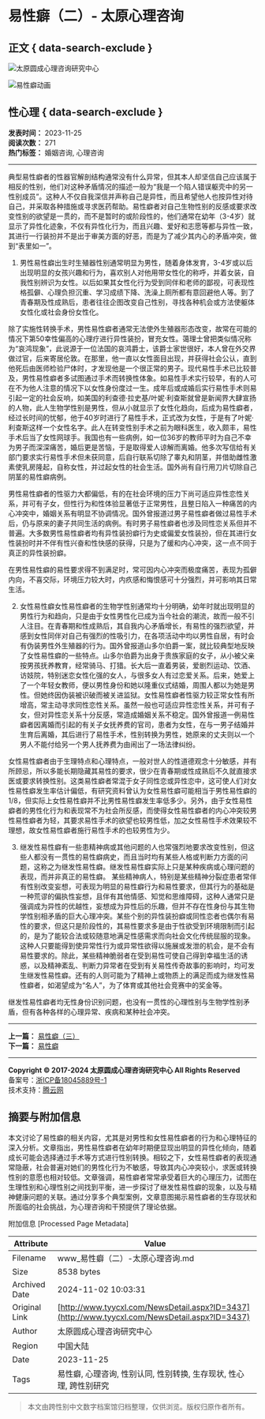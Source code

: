 # 易性癖（二）- 太原心理咨询

## 正文 { data-search-exclude }


![太原圆成心理咨询研究中心](upload/img/20190701084752.png)

![易性癖动画](upload/img/20170626091215.gif)

## 性心理 { data-search-exclude }

**发表时间：** 2023-11-25  
**阅读次数：** 271  
**热门标签：** 婚姻咨询, 心理咨询

---

典型易性癖者的性器官解剖结构通常没有什么异常，但其本人却坚信自己应该属于相反的性别，他们对这种矛盾情况的描述一般为“我是一个陷人错误躯壳中的另一性别成员”。这种人不仅自我深信并声称自己是异性，而且希望他人也按异性对待自己，并采取各种措施或寻求医药帮助。易性癖者对自己生物性别的反感或要求改变性别的欲望是一贯的，而不是暂时的或阶段性的，他们通常在幼年（3-4岁）就显示了异性化迹象，不仅有异性化行为，而且兴趣、爱好和志愿等都与异性一致，其进行一行装扮并不是出于审美方面的好恶，而是为了减少其内心的矛盾冲突，做到“表里如一”。

1. 男性易性癖出生时生殖器性别通常明显为男性，随着身体发育，3-4岁或以后出现明显的女孩兴趣和行为，喜欢别人对他用带女性化的称呼，并着女装，自我性别辨识为女性。以后如果其女性化行为受到同伴和老师的鄙视，可表现性格孤僻、心理负担沉重、学习成绩下降、洗澡上厕所都有意回避他人等。到了青春期及性成熟后，患者往往企图改变自己性别，寻找各种机会或方法使躯体女性化或社会身份女性化。

除了实施性转换手术，男性易性癖者通常无法使外生殖器形态改变，故常在可能的情况下第50幸性偏高的心理疗进行异性装扮，冒充女性。蔼理士曾把类似情况称为“哀鸿现象”，此说源于一位法国的哀鸿爵士，该爵士家世很好，本人曾在外交界做过官，后来寄居伦敦。在那里，他一直以女性面目出现，并获得社会公认，直到他死后由医师检验尸体时，才发现他是一个很正常的男子。现代易性手术已比较普及，男性易性癖者多试图通过手术而转换性体象。如易性手术实行较早，有的人可在不为他人注意的情况下以女性身份度过一生。成年后或成婚后实行易性手术则易引起一定的社会反响，如美国的利查德·拉史基/叶妮·利查斯就曾是新闻界大肆宣扬的人物，此人生物学性别是男性，但从小就显示了女性化趋向，后成为易性癖者，经过长时间的忧郁，他于40岁时进行了易性手术，正式改为女性，于是有了叶妮·利查斯这样一个女性名字。此人在转变性别手术之前为眼科医生，收入颇丰，易性手术后当了女性网球手。我国也有一些病例，如一位36岁的教师平时为自己不幸为男子而深深痛苦，婚后更是苦恼，于是取得爱人谅解而离婚。他多次写信给有关部门要求实行易性手术但未获同意，后自行联系切除了睾丸和阴茎，并借助雌性激素使乳房隆起，自称女性，并过起女性的社会生活。国外尚有自行用刀片切除自己阴茎的易性癖病例。

男性易性癖者的性驱力大都偏低，有的在社会环境的压力下尚可适应异性恋性关系，并可有子女，但性行为和性体验显著低于正常男性，且整日陷入一种痛苦的内心冲突中，婚姻关系有明显不协调情况。国外曾报道过男子易性癖者做过易性手术后，仍与原来的妻子共同生活的病例。有时男子易性癖者也涉及同性恋关系但并不普遍。大多数男性易性癖者均有异性装扮癖行为史或偏爱女性装扮，但在其进行女性装扮时并不伴有性兴奋和性快感的获得，只是为了缓和内心冲突，这一点不同于真正的异性装扮癖。

在男性易性癖的易性要求得不到满足时，常可因内心冲突而极度痛苦，表现为孤僻内向，不喜交际，环境压力较大时，内疚感和悔恨感可十分强烈，并可影响其日常生活。

2. 女性易性癖女性易性癖者的生物学性别通常均十分明确，幼年时就出现明显的男性行为和趋向，只是由于女性男性化已成为当今社会的潮流，故而一般不引人注目。在青春期和性成熟后，其自我内心矛盾增长，有易性的强烈欲望，并感到女性同伴对自己有强烈的性吸引力，在各项活动中均以男性自居，有时会有伪装男性外生殖器的行为。国外曾报道山多尔伯爵一案，就比较典型地反映了女性易性癖的一些特点。山多尔伯爵为出身于贵族家庭的女子，从小被父亲按男孩抚养教育，经常骑马、打猎。长大后一直着男装，爱剧烈运动、饮酒、访妓院，特别迷恋女性化强的女人，与很多女人有过恋爱关系。后来，她爱上了一个年轻女教师，便以男性身份和她以隆重仪式结婚，周围人都以为她是男性。但她终因伪装被识破而被关进监狱。女性易性癖者性驱力较正常女性有所增高，常主动寻求同性恋性关系。虽然一般也可适应异性恋性关系，并可有子女，但对异性恋关系十分反感，常造成婚姻关系不稳定。国外曾报道一例易性癖者因离婚而引起的有关子女抚养费的官司，患者为女性，在与一男子结婚并生育后离婚，其后进行了易性手术，性别转换为男性，她原来的丈夫则以一个男人不能付给另一个男人抚养费为由闹出了一场法律纠纷。

女性易性癖者由于生理特点和心理特点，一般对世人的性道德观念十分敏感，并有所顾忌，所以多能长期隐藏其易性的要求，很少在青春期或性成熟后不久就直接求医或要求转换性别。这类易性癖者常混于女子同性恋或异性恋中，这可使人们对女性易性癖发生率估计偏低，有研究资料曾认为女性易性癖可能相当于男性易性癖的1/8，但实际上女性易性癖并不比男性易性癖发生率低多少。另外，由于女性易性癖者的男性化行为和表现常不为社会所反感，而使得女性易性癖者的内心冲突较男性易性癖者为轻，其要求易性手术的欲望也较男性低，加之女性易性手术效果较不理想，故女性易性癖者施行易性手术的也较男性为少。

3. 继发性易性癖有一些患精神病或其他问题的人也常强烈地要求改变性别，但这些人都没有一贯性的易性癖病史，而且当时均有某些人格或判断力方面的问题，这称之为继发性易性癖。继发性易性癖实际上只是某种疾病或心理问题的表现，而并非真正的易性癖。 某些精神病人，特别是某些精神分裂症患者常伴有性别改变妄想，可表现为明显的易性癖行为和易性要求，但其行为的基础是一种荒谬的偏执性妄想，且伴有其他情感、知觉和思维障碍，这种人通常只是强调成为异性的优越性，妄想成为异性后的乐趣，但并不存在性身份与其生物学性别相矛盾的巨大心理冲突。某些个别的异性装扮癖或同性恋者也偶尔有易性的要求，但这只是阶段性的，其易性要求多是由于性欲受到环境限制而引起的，是为了能较合法或较随意地满足性感需求而向社会文化传统屈服的现象。这种人只要能得到使异常性行为或异常性欲得以施展或发泄的机会，是不会有易性要求的。除此，某些精神脆弱者在受到易性可使自己得到幸福生活的诱惑，以及精神紊乱、判断力异常者在受到有关易性传奇故事的影响时，均可发生继发性易性癖。还有的人则可能为了精神上或物质上的满足而成为继发性易性癖者，如渴望成为“名人”，为了体育或其他社会竞赛中的奖金等。

继发性易性癖者均无性身份识别问题，也没有一贯性的心理性别与生物学性别矛盾，但有各种各样的心理异常、疾病和某种社会冲突。

---

**上一篇：** [易性癖（三）](NewsDetail.aspx?ID=3441)  
**下一篇：** [易性癖](NewsDetail.aspx?ID=3436)

---

**Copyright © 2017-2024 太原圆成心理咨询研究中心 All Rights Reserved**  
备案号：[浙ICP备18045889号-1](http://www.beian.miit.gov.cn/)   
技术支持：[腾云网](http://www.400301.com/)

## 摘要与附加信息

<!-- tcd_abstract -->
本文讨论了易性癖的相关内容，尤其是对男性和女性易性癖者的行为和心理特征的深入分析。文章指出，男性易性癖者在幼年时期便显现出明显的异性化倾向，随着成长可能会选择通过手术等方式进行性别转换。相较之下，女性易性癖者的表现通常隐蔽，社会普遍对她们的男性化行为不敏感，导致其内心冲突较小，求医或转换性别的意愿也相对较低。文章强调，易性癖者常常承受着巨大的心理压力，试图在生理性别和心理性别之间找到平衡，进一步探讨了继发性易性癖的现象，以及与精神健康问题的关联。通过分享多个典型案例，文章意图揭示易性癖者的生存现状和所面临的社会挑战，为心理咨询和干预提供了理论依据。
<!-- tcd_abstract_end -->

附加信息 [Processed Page Metadata]

| Attribute       | Value                                  |
|-----------------|----------------------------------------|
| Filename        | www_易性癖（二）-太原心理咨询.md                             |
| Size            | 8538 bytes                           |
| Archived Date   | 2024-11-02 10:03:31                             |
| Original Link   | [http://www.tyycxl.com/NewsDetail.aspx?ID=3437](http://www.tyycxl.com/NewsDetail.aspx?ID=3437)                       |
| Author          | 太原圆成心理咨询研究中心                               |
| Region          | 中国大陆                               |
| Date            | 2023-11-25                                 |
| Tags            | 易性癖, 心理咨询, 性别认同, 性别转换, 生存现状, 性心理, 跨性别研究                                 |
>
> 本文由跨性别中文数字档案馆归档整理，仅供浏览。版权归原作者所有。
>